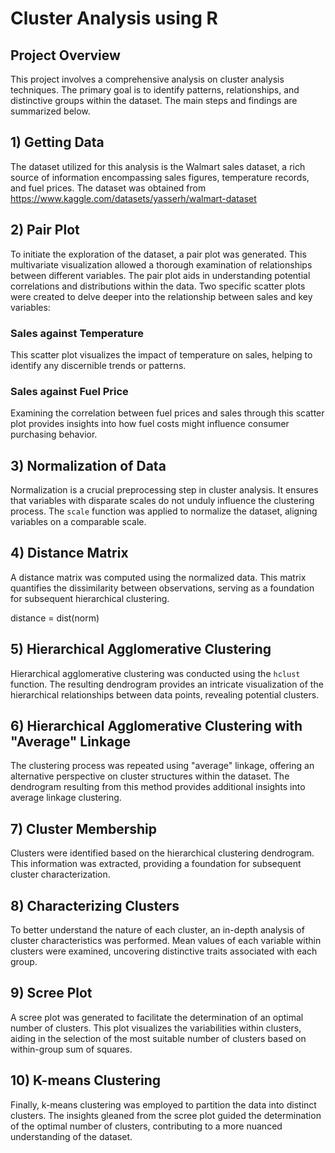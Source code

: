 # Cluster Analysis using R


## Project Overview

This project involves a comprehensive analysis on cluster analysis techniques. The primary goal is to identify patterns, relationships, and distinctive groups within the dataset. The main steps and findings are summarized below.

## 1) Getting Data

The dataset utilized for this analysis is the Walmart sales dataset, a rich source of information encompassing sales figures, temperature records, and fuel prices. The dataset was obtained from <u>https://www.kaggle.com/datasets/yasserh/walmart-dataset</u>

## 2) Pair Plot

To initiate the exploration of the dataset, a pair plot was generated. This multivariate visualization allowed a thorough examination of relationships between different variables. The pair plot aids in understanding potential correlations and distributions within the data.  Two specific scatter plots were created to delve deeper into the relationship between sales and key variables:

### Sales against Temperature

This scatter plot visualizes the impact of temperature on sales, helping to identify any discernible trends or patterns.

### Sales against Fuel Price

Examining the correlation between fuel prices and sales through this scatter plot provides insights into how fuel costs might influence consumer purchasing behavior.

## 3) Normalization of Data

Normalization is a crucial preprocessing step in cluster analysis. It ensures that variables with disparate scales do not unduly influence the clustering process. The `scale` function was applied to normalize the dataset, aligning variables on a comparable scale.

## 4) Distance Matrix

A distance matrix was computed using the normalized data. This matrix quantifies the dissimilarity between observations, serving as a foundation for subsequent hierarchical clustering.

distance = dist(norm)


## 5) Hierarchical Agglomerative Clustering

Hierarchical agglomerative clustering was conducted using the `hclust` function. The resulting dendrogram provides an intricate visualization of the hierarchical relationships between data points, revealing potential clusters.

## 6) Hierarchical Agglomerative Clustering with "Average" Linkage

The clustering process was repeated using "average" linkage, offering an alternative perspective on cluster structures within the dataset. The dendrogram resulting from this method provides additional insights into average linkage clustering.

## 7) Cluster Membership

Clusters were identified based on the hierarchical clustering dendrogram. This information was extracted, providing a foundation for subsequent cluster characterization.

## 8) Characterizing Clusters

To better understand the nature of each cluster, an in-depth analysis of cluster characteristics was performed. Mean values of each variable within clusters were examined, uncovering distinctive traits associated with each group.

## 9) Scree Plot

A scree plot was generated to facilitate the determination of an optimal number of clusters. This plot visualizes the variabilities within clusters, aiding in the selection of the most suitable number of clusters based on within-group sum of squares.

## 10) K-means Clustering

Finally, k-means clustering was employed to partition the data into distinct clusters. The insights gleaned from the scree plot guided the determination of the optimal number of clusters, contributing to a more nuanced understanding of the dataset.
